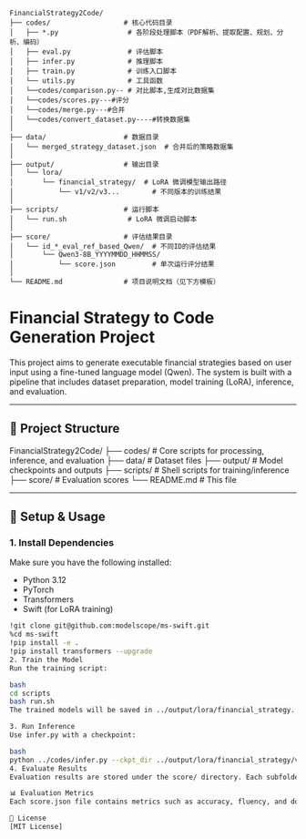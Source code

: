 ```markdonw
FinancialStrategy2Code/
├── codes/                  # 核心代码目录
│   ├── *.py                 # 各阶段处理脚本（PDF解析、提取配置、规划、分析、编码）
│   ├── eval.py              # 评估脚本
│   ├── infer.py             # 推理脚本
│   ├── train.py             # 训练入口脚本
│   └── utils.py             # 工具函数
│   └──codes/comparison.py-- # 对比脚本,生成对比数据集
│   └──codes/scores.py---#评分
│   └──codes/merge.py---#合并
│   └──codes/convert_dataset.py----#转换数据集
│
├── data/                   # 数据目录
│   └── merged_strategy_dataset.json  # 合并后的策略数据集
│
├── output/                 # 输出目录
│   └── lora/
│       └── financial_strategy/  # LoRA 微调模型输出路径
│           └── v1/v2/v3...        # 不同版本的训练结果
│
├── scripts/                # 运行脚本
│   └── run.sh               # LoRA 微调启动脚本
│
├── score/                  # 评估结果目录
│   └── id_*_eval_ref_based_Qwen/  # 不同ID的评估结果
│       └── Qwen3-8B_YYYYMMDD_HHMMSS/
│           └── score.json         # 单次运行评分结果
│
└── README.md               # 项目说明文档（见下方模板）
```

# Financial Strategy to Code Generation Project

This project aims to generate executable financial strategies based on user input using a fine-tuned language model (Qwen). The system is built with a pipeline that includes dataset preparation, model training (LoRA), inference, and evaluation.

---

## 📁 Project Structure

FinancialStrategy2Code/ ├── codes/ # Core scripts for processing, inference, and evaluation ├── data/ # Dataset files ├── output/ # Model checkpoints and outputs ├── scripts/ # Shell scripts for training/inference ├── score/ # Evaluation scores └── README.md # This file


---

## 🔧 Setup & Usage

### 1. Install Dependencies

Make sure you have the following installed:

- Python 3.12
- PyTorch
- Transformers
- Swift (for LoRA training)

```bash
!git clone git@github.com:modelscope/ms-swift.git
%cd ms-swift
!pip install -e .
!pip install transformers --upgrade
2. Train the Model
Run the training script:

bash
cd scripts
bash run.sh
The trained models will be saved in ../output/lora/financial_strategy.

3. Run Inference
Use infer.py with a checkpoint:

bash
python ../codes/infer.py --ckpt_dir ../output/lora/financial_strategy/v1
4. Evaluate Results
Evaluation results are stored under the score/ directory. Each subfolder corresponds to a different test case or experiment.

📊 Evaluation Metrics
Each score.json file contains metrics such as accuracy, fluency, and domain relevance of the generated strategy compared to reference texts.

📝 License
[MIT License]
```
